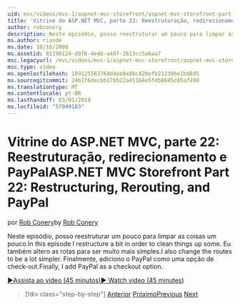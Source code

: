 ```yaml
---
uid: mvc/videos/mvc-1/aspnet-mvc-storefront/aspnet-mvc-storefront-part-22-restructuring-rerouting-and-paypal
title: 'Vitrine do ASP.NET MVC, parte 22: Reestruturação, redirecionamento e PayPal | Microsoft Docs'
author: robconery
description: Neste episódio, posso reestruturar um pouco para limpar as coisas um pouco. Eu também altero as rotas para ser muito mais simples. Finalmente, adiciono o PayPal como optio um check-out...
ms.author: riande
ms.date: 10/16/2008
ms.assetid: 81190124-d0f6-4e4b-a48f-2613cc5a6aa7
msc.legacyurl: /mvc/videos/mvc-1/aspnet-mvc-storefront/aspnet-mvc-storefront-part-22-restructuring-rerouting-and-paypal
msc.type: video
ms.openlocfilehash: 189125563764d4eb8e8bc42befb21239be1bd8d5
ms.sourcegitcommit: 24b1f6decbb17bb22a45166e5fdb0845c65af498
ms.translationtype: MT
ms.contentlocale: pt-BR
ms.lasthandoff: 03/01/2019
ms.locfileid: "57049183"
---
```

<a name="aspnet-mvc-storefront-part-22-restructuring-rerouting-and-paypal"></a><span data-ttu-id="494c4-105">Vitrine do ASP.NET MVC, parte 22: Reestruturação, redirecionamento e PayPal</span><span class="sxs-lookup"><span data-stu-id="494c4-105">ASP.NET MVC Storefront Part 22: Restructuring, Rerouting, and PayPal</span></span>
====================
<span data-ttu-id="494c4-106">por [Rob Conery](https://github.com/robconery)</span><span class="sxs-lookup"><span data-stu-id="494c4-106">by [Rob Conery](https://github.com/robconery)</span></span>

<span data-ttu-id="494c4-107">Neste episódio, posso reestruturar um pouco para limpar as coisas um pouco.</span><span class="sxs-lookup"><span data-stu-id="494c4-107">In this episode I restructure a bit in order to clean things up some.</span></span> <span data-ttu-id="494c4-108">Eu também altero as rotas para ser muito mais simples.</span><span class="sxs-lookup"><span data-stu-id="494c4-108">I also change the routes to be a lot simpler.</span></span> <span data-ttu-id="494c4-109">Finalmente, adiciono o PayPal como uma opção de check-out.</span><span class="sxs-lookup"><span data-stu-id="494c4-109">Finally, I add PayPal as a checkout option.</span></span>

[<span data-ttu-id="494c4-110">&#9654;Assista ao vídeo (45 minutos)</span><span class="sxs-lookup"><span data-stu-id="494c4-110">&#9654; Watch video (45 minutes)</span></span>](https://channel9.msdn.com/Blogs/ASP-NET-Site-Videos/aspnet-mvc-storefront-part-22-restructuring-rerouting-and-paypal)

> [!div class="step-by-step"]
> <span data-ttu-id="494c4-111">[Anterior](aspnet-mvc-storefront-part-21-order-manager-and-personalization.md)
> [Próximo](aspnet-mvc-storefront-part-23-getting-started-with-domain-driven-design.md)</span><span class="sxs-lookup"><span data-stu-id="494c4-111">[Previous](aspnet-mvc-storefront-part-21-order-manager-and-personalization.md)
[Next](aspnet-mvc-storefront-part-23-getting-started-with-domain-driven-design.md)</span></span>
